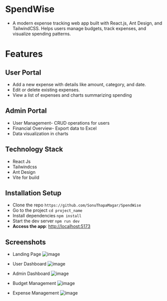# SpendWise
- A modern expense tracking web app built with React.js, Ant Design, and TailwindCSS. Helps users manage budgets, track expenses, and visualize spending patterns.
  
# Features
## User Portal
- Add a new expense with details like amount, category, and date.
- Edit or delete existing expenses.
- View a list of expenses and charts summarizing spending

## Admin Portal
- User Management- CRUD operations for users
- Financial Overview- Export data to Excel
- Data visualization in charts

## Technology Stack
- React Js
- Tailwindcss
- Ant Design
- Vite for build

## Installation Setup
- Clone the repo `https://github.com/SonuThapaMagar/SpendWise`
- Go to the project `cd project_name`
- Install dependencies `npm install`
- Start the dev server `npm run dev`
- **Access the app**: [http://localhost:5173](http://localhost:5173)

## Screenshots
- Landing Page
  ![image](https://github.com/user-attachments/assets/339a2445-0c3f-4077-b80b-79dc629e7fe9)

- User Dashboard
  ![image](https://github.com/user-attachments/assets/f31a1eec-ce70-40b0-a25f-dd6269fe3e80)

- Admin Dashboard
  ![image](https://github.com/user-attachments/assets/a87d8218-c85a-4217-b83c-cc9810d27c95)

- Budget Management
  ![image](https://github.com/user-attachments/assets/a8184362-c832-4e11-8d19-694af58feb6d)

- Expense Management
  ![image](https://github.com/user-attachments/assets/d50a4e3f-116d-474b-8602-184568b081c8)
